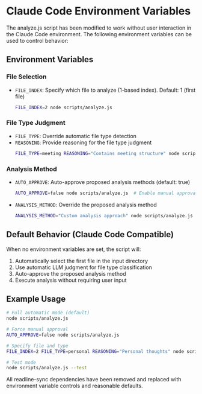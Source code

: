 # Claude Code Environment Variables

The analyze.js script has been modified to work without user interaction in the Claude Code environment. The following environment variables can be used to control behavior:

## Environment Variables

### File Selection
- `FILE_INDEX`: Specify which file to analyze (1-based index). Default: 1 (first file)
  ```bash
  FILE_INDEX=2 node scripts/analyze.js
  ```

### File Type Judgment
- `FILE_TYPE`: Override automatic file type detection
- `REASONING`: Provide reasoning for the file type judgment
  ```bash
  FILE_TYPE=meeting REASONING="Contains meeting structure" node scripts/analyze.js
  ```

### Analysis Method
- `AUTO_APPROVE`: Auto-approve proposed analysis methods (default: true)
  ```bash
  AUTO_APPROVE=false node scripts/analyze.js  # Enable manual approval
  ```
- `ANALYSIS_METHOD`: Override the proposed analysis method
  ```bash
  ANALYSIS_METHOD="Custom analysis approach" node scripts/analyze.js
  ```

## Default Behavior (Claude Code Compatible)

When no environment variables are set, the script will:
1. Automatically select the first file in the input directory
2. Use automatic LLM judgment for file type classification
3. Auto-approve the proposed analysis method
4. Execute analysis without requiring user input

## Example Usage

```bash
# Full automatic mode (default)
node scripts/analyze.js

# Force manual approval
AUTO_APPROVE=false node scripts/analyze.js

# Specify file and type
FILE_INDEX=2 FILE_TYPE=personal REASONING="Personal thoughts" node scripts/analyze.js

# Test mode
node scripts/analyze.js --test
```

All readline-sync dependencies have been removed and replaced with environment variable controls and reasonable defaults.